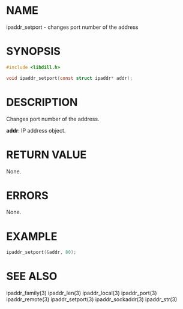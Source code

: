 # NAME

ipaddr_setport - changes port number of the address

# SYNOPSIS

```c
#include <libdill.h>

void ipaddr_setport(const struct ipaddr* addr);
```

# DESCRIPTION

Changes port number of the address.

**addr**: IP address object.

# RETURN VALUE

None.

# ERRORS

None.

# EXAMPLE

```c
ipaddr_setport(&addr, 80);
```
# SEE ALSO

ipaddr_family(3) ipaddr_len(3) ipaddr_local(3) ipaddr_port(3) ipaddr_remote(3) ipaddr_setport(3) ipaddr_sockaddr(3) ipaddr_str(3) 
